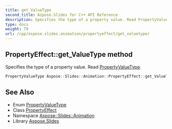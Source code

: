 ```yaml
---
title: get_ValueType
second_title: Aspose.Slides for C++ API Reference
description: Specifies the type of a property value. Read PropertyValueType.
type: docs
weight: 79
url: /cpp/aspose.slides.animation/propertyeffect/get_valuetype/
---
```

## PropertyEffect::get_ValueType method


Specifies the type of a property value. Read [PropertyValueType](../../propertyvaluetype/).

```cpp
PropertyValueType Aspose::Slides::Animation::PropertyEffect::get_ValueType() override
```

## See Also

* Enum [PropertyValueType](../../propertyvaluetype/)
* Class [PropertyEffect](../)
* Namespace [Aspose::Slides::Animation](../../)
* Library [Aspose.Slides](../../../)

